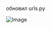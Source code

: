 обновил urls.py

![Image](https://github.com/user-attachments/assets/0a399ee8-6c89-47b1-b438-f1c2502cc63d)
